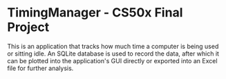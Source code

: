 # TimingManager - CS50x Final Project
This is an application that tracks how much time a computer is being used or sitting idle. An SQLite database is used to record the data, after which it can be plotted into the application's GUI directly or exported into an Excel file for further analysis. 
